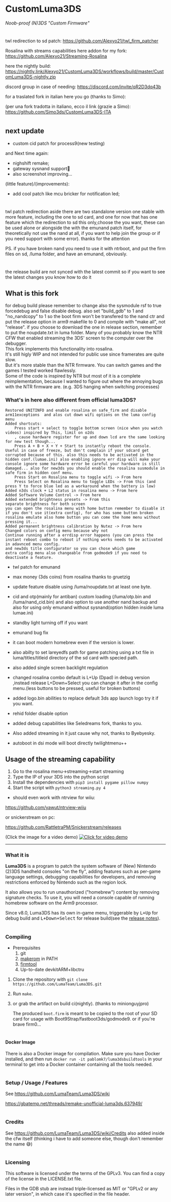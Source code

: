 # CustomLuma3DS
*Noob-proof (N)3DS "Custom Firmware"*

# 

twl redirection to sd patch:
https://github.com/Alexyo21/twl_firm_patcher

Rosalina with streams capabilities here addon for my fork:
 https://github.com/Alexyo21/Streaming-Rosalina

here the nightly build:
https://nightly.link/Alexyo21/CustomLuma3DS/workflows/build/master/CustomLuma3DS-nightly.zip

discord group in case of needing:
https://discord.com/invite/qR2D3dq43b

for a traslated fork in italian here you go (thanks to Simo):

(per una fork tradotta in italiano, ecco il link (grazie a Simo):
https://github.com/Simo3ds/CustomLuma3DS-ITA

#

## next update

* custom cid patch for process9(new testing)

and Next time again:

*  nighshift remake;
* gateway sysnand support🤔
* also screenshot improving...

(little feature)/(improvements):
* add cool patch like mcu bricker for notification led;

#

twl patch redirection aside
there are two  standalone version one stable with more feature, including the one to sd card, and one for now that has one feature which the redirection to sd this only,choose the you want, these can be used alone or alongside the with the emunand patch itself, for theoretically not use the nand at all, if you want to help join the group or if you need support with some error). thanks for the attention 

PS. if you have broken nand you need to use it with ntrboot, and put the firm files on sd, /luma folder, and have an emunand, obviously.

#

the release build are not synced with the latest commit so if you want to see the latest changes you know how to do it

## What is this fork
for debug build please remember to change also the sysmodule rsf to true forcedebug and false disable debug.
also set "build_gdb" to 1 and "no_nandcopy" to 1 so the boot firm won't be transfered to the nand ctr and put the release option in arm9 makefile to 0 and compile with "make all", not "release".
if you choose to download the one in release section, remember to put the noupdate.txt in luma folder.
Many of you probably know the NTR CFW that enabled streaming the 3DS' screen to the computer over the debugger.  
This fork implements this functionality into rosalina.  
It's still higly WIP and not intended for public use since framerates are quite slow.  
But it's more stable than the NTR firmware. You can switch games and the games I tested worked flawlessly.  
Some of the code is inspired by NTR but most of it is a complete reimplementation, because I wanted to figure out where the annoying bugs with the NTR firmware are. (e.g. 3DS hanging when switching processes)

### What's in here also  different from official luma3DS?

    Restored UNITINFO and enable rosalina on safe_firm and disable arm11exceptions  and alos cut down wifi options on the luma config menu
    Added shortcuts:
        Press start + select to toggle bottom screen (nice when you watch videos) inspired by This, limit on o2ds
        , cause hardware register for up and down lcd are the same looking for new test though... 
        Press A + B + X + Y + Start to instantly reboot the console. Useful in case of freeze, but don't complain if your sdcard get corrupted because of this. also this needs to be activated in the hidden conf.(lumae.ini) also enabling ignore err disp will make your console ignore some hardware error be careful your hardware is still damaged... also for new3ds you should enable the rosalina susmodule in safe firm in hidden conf menu.
        Press Start on Rosalina menu to toggle wifi -> From here
        Press Select on Rosalina menu to toggle LEDs -> From this (and press Y to force blue led as a workaround when the battery is low)
    Added n3ds clock + L2 status in rosalina menu -> From here
    Added Software Volume Control -> From here
    Added extended brightness presets -> From this
    separate brightness for both screen
    you can open the rosalina menu with home button remember to disable it if you don't use it(extra config), for who has some button broken
    rosalina emulate also home button you can come the home menu without pressing it...
    Added permanent brightness calibration by Nutez -> From here
    Changed colors on config menu because why not
    Continue running after a errdisp error happens (you can press the instant reboot combo to reboot if nothing works needs to be activated in adavnced menu config.
    and new3ds title configurator so you can chose which game
    extra config menu also changeable from godmode9 if you need to deactivate a feature.
- twl patch for emunand

- max money (3ds coins) from rosalina thanks to gruetzig
  
- update feature disable using /luma/noupdate.txt at least one byte.
  
- cid and otp(mainly for antiban) custom loading (/luma/otp.bin and /luma/nand_cid.bin) and also option to use another nand backup and also for using only emunand without sysnand(option hidden inside luma lumae.ini)

- standby light turning off if you want

- emunand bug fix  

- it can boot modern homebrew even if the version is lower.

- also abilty to set lareyedfs path for game patching using a txt file in luma/titles/titleid directory of the sd card with specied path.

- also added single screen backlight regulation

- changed rosalina combo default is L+Up (Dpad) in debug version ,instead release L+Down+Select you can change it after in the config menu.(less buttons to be pressed, useful for broken buttons)

- added logo.bin abilities to replace default 3ds app launch logo try it if you want.

- rehid folder disable option 

- added debug capabilities like Seledreams fork, thanks to you.

- Also added streaming in it just cause why not, thanks to Byebyesky.

- autoboot in dsi mode will boot directly twilightmenu++

## Usage of the streaming capability

1. Go to the rosalina menu->streaming->start streaming
2. Type the IP of your 3DS into the python script
3. Install the dependencies with `pip3 install pygame pillow numpy`
4. Start the script with `python3 streaming.py 4`
- should even work with ntrview for wiiu:

https://github.com/yawut/ntrview-wiiu

or snickerstream on pc:

https://github.com/RattletraPM/Snickerstream/releases

(Click the image for a video demo)
[![Click for video demo](preview.png)](https://youtu.be/SAhSV_xUGCc)

---

### What it is
**Luma3DS** is a program to patch the system software of (New) Nintendo (2)3DS handheld consoles "on the fly", adding features such as per-game language settings, debugging capabilities for developers, and removing restrictions enforced by Nintendo such as the region lock.

It also allows you to run unauthorized ("homebrew") content by removing signature checks.
To use it, you will need a console capable of running homebrew software on the Arm9 processor.

Since v8.0, Luma3DS has its own in-game menu, triggerable by <kbd>L+Up</kbd> for debug build and <kbd>L+Down+Select</kbd> for release build(see the [release notes](https://github.com/LumaTeam/Luma3DS/releases/tag/v8.0)).

#
### Compiling
* Prerequisites
    1. git
    2. [makerom](https://github.com/jakcron/Project_CTR) in PATH
    3. [firmtool](https://github.com/TuxSH/firmtool)
    4. Up-to-date devkitARM+libctru
1. Clone the repository with `git clone https://github.com/LumaTeam/Luma3DS.git`
2. Run `make`.
3. or grab the artifact on build ci(nightly). (thanks to minionguyjpro)

    The produced `boot.firm` is meant to be copied to the root of your SD card for usage with Boot9Strap/fastboot3ds/godmode9. or if you're brave firm0...

# 
 #### Docker Image 
 There is also a Docker image for compilation. Make sure you have Docker installed, and then run ``docker run -it pablomk7/luma3dsbuildtools`` in your terminal to get into a Docker container containing all the tools needed.

#
### Setup / Usage / Features
See https://github.com/LumaTeam/Luma3DS/wiki

https://gbatemp.net/threads/remake-unofficial-luma3ds.637949/
#
### Credits
See https://github.com/LumaTeam/Luma3DS/wiki/Credits
also added inside the cfw itself (thinking i have to add someone else, though don't remember the name 😅)

#
### Licensing
This software is licensed under the terms of the GPLv3. You can find a copy of the license in the LICENSE.txt file.

Files in the GDB stub are instead triple-licensed as MIT or "GPLv2 or any later version", in which case it's specified in the file header.
